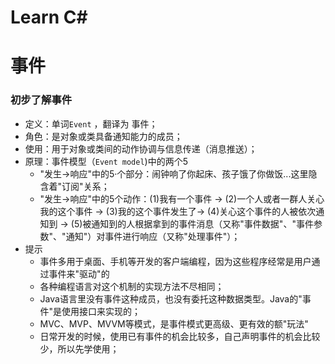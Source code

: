 # Learn C#
# 事件
### 初步了解事件

- 定义：单词`Event` ，翻译为 事件；
- 角色：是对象或类具备通知能力的成员；
- 使用：用于对象或类间的动作协调与信息传递（消息推送）；
- 原理：事件模型（`Event model`)中的两个5
    - "发生->响应"中的5·个部分：闹钟响了你起床、孩子饿了你做饭...这里隐含着"订阅"关系；
    - "发生->响应"中的5个动作：(1)我有一个事件 -> (2)一个人或者一群人关心我的这个事件 -> (3)我的这个事件发生了-> (4)关心这个事件的人被依次通知到 -> (5)被通知到的人根据拿到的事件消息（又称"事件数据"、"事件参数"、"通知"）对事件进行响应（又称"处理事件"）；
- 提示
    - 事件多用于桌面、手机等开发的客户端编程，因为这些程序经常是用户通过事件来"驱动"的
    - 各种编程语言对这个机制的实现方法不尽相同；
    - Java语言里没有事件这种成员，也没有委托这种数据类型。Java的"事件"是使用接口来实现的；
    - MVC、MVP、MVVM等模式，是事件模式更高级、更有效的额"玩法"
    - 日常开发的时候，使用已有事件的机会比较多，自己声明事件的机会比较少，所以先学使用；

    
